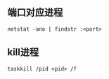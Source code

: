 ## 端口对应进程
```shell
netstat -ano | findstr :<port>
```

## kill进程
```shell
taskkill /pid <pid> /f
```